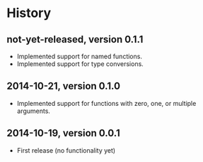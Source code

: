 # History


## not-yet-released, version 0.1.1

- Implemented support for named functions.
- Implemented support for type conversions.


## 2014-10-21, version 0.1.0

- Implemented support for functions with zero, one, or multiple arguments.


## 2014-10-19, version 0.0.1

- First release (no functionality yet)

